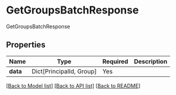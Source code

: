 # GetGroupsBatchResponse

GetGroupsBatchResponse

## Properties
| Name | Type | Required | Description |
| ------------ | ------------- | ------------- | ------------- |
**data** | Dict[PrincipalId, Group] | Yes |  |


[[Back to Model list]](../../../../README.md#models-v2-link) [[Back to API list]](../../../../README.md#apis-v2-link) [[Back to README]](../../../../README.md)
